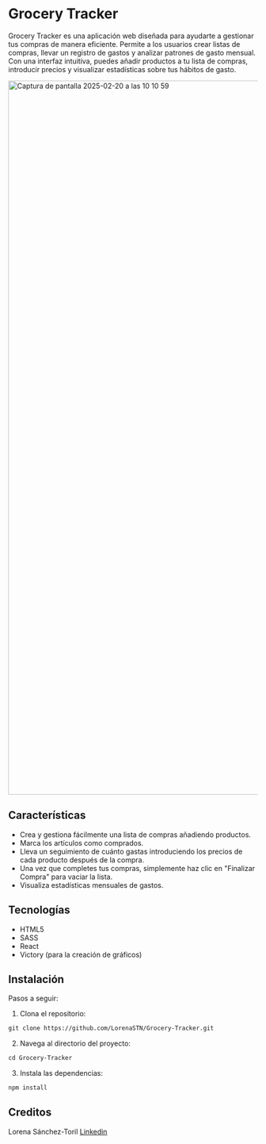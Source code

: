 # Grocery Tracker

Grocery Tracker es una aplicación web diseñada para ayudarte a gestionar tus compras de manera eficiente. Permite a los usuarios crear listas de compras, llevar un registro de gastos y analizar patrones de gasto mensual. Con una interfaz intuitiva, puedes añadir productos a tu lista de compras, introducir precios y visualizar estadísticas sobre tus hábitos de gasto.

<img width="1440" alt="Captura de pantalla 2025-02-20 a las 10 10 59" src="https://github.com/user-attachments/assets/d1f08134-c18a-4704-a64f-81a55c55daa5" />


## Características

- Crea y gestiona fácilmente una lista de compras añadiendo productos.
- Marca los artículos como comprados.
- Lleva un seguimiento de cuánto gastas introduciendo los precios de cada producto después de la compra.
- Una vez que completes tus compras, simplemente haz clic en "Finalizar Compra" para vaciar la lista.
- Visualiza estadísticas mensuales de gastos.

## Tecnologías

- HTML5
- SASS
- React
- Victory (para la creación de gráficos)

## Instalación

Pasos a seguir:

1. Clona el repositorio:

```html
git clone https://github.com/LorenaSTN/Grocery-Tracker.git
```

2. Navega al directorio del proyecto:

```html
cd Grocery-Tracker
```

3. Instala las dependencias:

```html
npm install
```

## Creditos

Lorena Sánchez-Toril
[Linkedin](https://www.linkedin.com/in/lorena-sancheztoril/)
